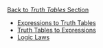 [Back to *Truth Tables* Section](/part/1/section/5)
- [Expressions to Truth Tables](/part/1/section/5/appendix/1)
- [Truth Tables to Expressions](/part/1/section/5/appendix/2)
- [Logic Laws](/part/1/section/5/appendix/3)
